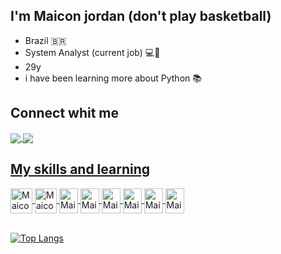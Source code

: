 

## I'm Maicon jordan (don't play basketball)

- Brazil 🇧🇷
- System Analyst (current job) 💻:briefcase:
- 29y 
- i have been learning more about Python 📚

## Connect whit me 

<a href="https://www.linkedin.com/in/maiconj/" target="_blank">
<img align="center" src="https://img.shields.io/badge/LinkedIn-0077B5?style=for-the-badge&logo=linkedin&logoColor=white" style="max-width:100%">
<a href="https://www.linkedin.com/in/maiconj/" target="_blank">
<img align="center" src="https://img.shields.io/badge/Instagram-E4405F?style=for-the-badge&logo=instagram&logoColor=white" style="max-width:100%">
  
 ## My skills and learning  
   <img align="center" alt="Maicon" height="40" width="35" src="https://cdn.jsdelivr.net/gh/devicons/devicon/icons/python/python-original.svg" style="max-width:100%">
   <img align="center" alt="Maicon" height="40" width="35" src="https://cdn.jsdelivr.net/gh/devicons/devicon/icons/java/java-original.svg" style="max-width:100%">
   <img align="center" alt="Maicon" height="40" width="30" src="https://cdn.jsdelivr.net/gh/devicons/devicon/icons/html5/html5-original.svg" style="max-width:100%"> 
   <img align="center" alt="Maicon" height="40" width="30" src="https://cdn.jsdelivr.net/gh/devicons/devicon/icons/css3/css3-original.svg" style="max-width:100%">
   <img align="center" alt="Maicon" height="40" width="30" src="https://cdn.jsdelivr.net/gh/devicons/devicon/icons/javascript/javascript-original.svg" style="max-width:100%">
   <img align="center" alt="Maicon" height="40" width="30" src="https://cdn.jsdelivr.net/gh/devicons/devicon/icons/mysql/mysql-original.svg" style="max-width:100%">
    <img align="center" alt="Maicon" height="40" width="30" src="https://cdn.jsdelivr.net/gh/devicons/devicon/icons/postgresql/postgresql-original.svg" style="maxwidth:100%">
   <img align="center" alt="Maicon" height="40" width="30" src="https://cdn.jsdelivr.net/gh/devicons/devicon/icons/git/git-original.svg" style="max-width:100%"> 
   <br>
   <br>
    
    

    
    
 
 [![Top Langs](https://github-readme-stats.vercel.app/api/top-langs/?username=MaiconJordan&layout=compact)](https://github.com/MaiconJordan/github-readme-stats)

    
    
    
     






